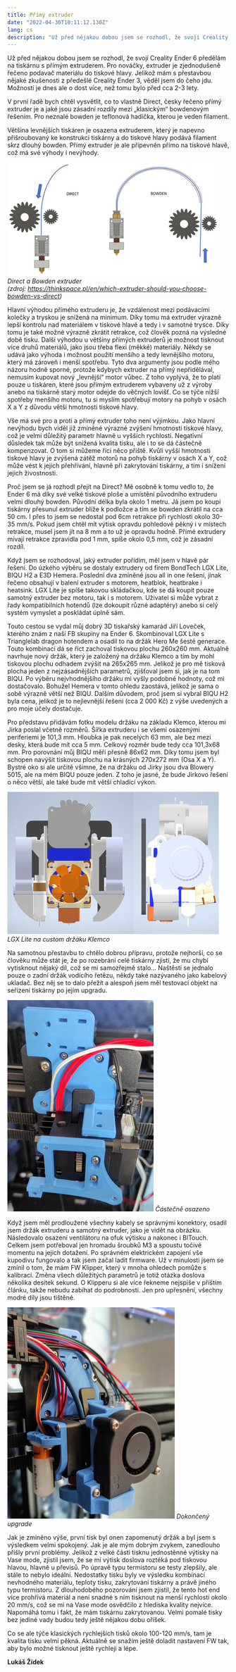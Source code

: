 ```yaml
---
title: Přímý extruder
date: "2022-04-30T10:11:12.130Z"
lang: cs
description: "Už před nějakou dobou jsem se rozhodl, že svojí Creality Ender 6 předělám na tiskárnu s přímým extruderem. Pro nováčky, extruder je zjednodušeně řečeno podavač materiálu do tiskové hlavy."
---
```


<div class="typeset">

Už před nějakou dobou jsem se rozhodl, že svojí Creality Ender 6 předělám na tiskárnu s přímým extruderem. Pro nováčky, extruder je zjednodušeně řečeno podavač materiálu do tiskové hlavy. Jelikož mám s přestavbou nějaké zkušenosti z předešlé Creality Ender 3, věděl jsem do čeho jdu. Možností je dnes ale o dost více, než tomu bylo před cca 2-3 lety.

V první řadě bych chtěl vysvětlit, co to vlastně Direct, česky řečeno přímý extruder je a jaké jsou zásadní rozdíly mezi „klasickým“ bowdenovým řešením. Pro neznalé bowden je teflonová hadička, kterou je veden filament.

Většina levnějších tiskáren je osazena extruderem, který je napevno přišroubovaný ke konstrukci tiskárny a do tiskové hlavy podává filament skrz dlouhý bowden. Přímý extruder je ale připevněn přímo na tiskové hlavě, což má své výhody i nevýhody.

![Direct a Bowden extruder](./202204-primy_extruder001_480x480.webp)
*Direct a Bowden extruder<br>(zdroj: https://thinkspace.pl/en/which-extruder-should-you-choose-bowden-vs-direct)*

Hlavní výhodou přímého extruderu je, že vzdálenost mezi podávacími kolečky a tryskou je snížená na minimum. Díky tomu má extruder výrazně lepší kontrolu nad materiálem v tiskové hlavě a tedy i v samotné trysce. Díky tomu je také možné výrazně zkrátit retrakce, což člověk pozná na výsledné době tisku. Další výhodou u většiny přímých extruderů je možnost tisknout více druhů materiálů, jako jsou třeba flexi (měkké) materiály. Někdy se udává jako výhoda i možnost použití menšího a tedy levnějšího motoru, který má zároveň i menší spotřebu. Tyto dva argumenty jsou podle mého názoru hodně sporné, protože kdybych extruder na přímý nepřidělával, nemusím kupovat nový „levnější“ motor vůbec. Z toho vyplývá, že to platí pouze u tiskáren, které jsou přímým extruderem vybaveny už z výroby anebo na tiskárně starý motor odejde do věčných lovišť. Co se týče nižší spotřeby menšího motoru, tu si myslím spotřebují motory na pohyb v osách X a Y z důvodu větší hmotnosti tiskové hlavy.

Vše má své pro a proti a přímý extruder toho není výjimkou. Jako hlavní nevýhodu bych viděl již zmíněné výrazné zvýšení hmotnosti tiskové hlavy, což je velmi důležitý parametr hlavně u vyšších rychlostí. Negativní důsledek tak může být snížená kvalita tisku, ale i to se dá částečně kompenzovat. O tom si můžeme říci něco příště. Kvůli vyšší hmotnosti tiskové hlavy je zvýšená zátěž motorů na pohyb tiskárny v osách X a Y, což může vést k jejich přehřívání, hlavně při zakrytování tiskárny, a tím i snížení jejich živostnosti.

Proč jsem se já rozhodl přejít na Direct? Mě osobně k tomu vedlo to, že Ender 6 má díky své velké tiskové ploše a umístění původního extruderu velmi dlouhý bowden. Původní délka byla okolo 1 metru. Já jsem po koupi tiskárny přesunul extruder blíže k podložce a tím se bowden zkrátil na cca 50 cm. I přes to jsem se nedostal pod 6cm retrakce při rychlosti okolo 30-35 mm/s. Pokud jsem chtěl mít výtisk opravdu pohledově pěkný i v místech retrakce, musel jsem jít na 8 mm a to už je opravdu hodně. Přímé extrudery mívají retrakce zpravidla pod 1 mm, spíše okolo 0,5 mm, což je zásadní rozdíl.

Když jsem se rozhodoval, jaký extruder pořídím, měl jsem v hlavě pár řešení. Do úzkého výběru se dostaly extrudery od firem BondTech LGX Lite, BIQU H2 a E3D Hemera. Poslední dva zmíněné jsou all in one řešení, jinak řečeno obsahují v balení extruder s motorem, heatblok, heatbrake i heatsink. LGX Lite je spíše takovou skládačkou, kde se dá koupit pouze samotný extruder bez motoru, tak i s motorem. Uživatel si může vybrat z řady kompatibilních hotendů (lze dokoupit různé adaptéry) anebo si celý systém vymyslet a poskládat úplně sám.

Touto cestou se vydal můj dobrý 3D tiskařský kamarád Jiří Loveček, kterého znám z naší FB skupiny na Ender 6. Skombinoval LGX Lite s Trianglelab dragon hotendem a osadil to na držák Hero Me šesté generace. Touto kombinací dá se říct zachoval tiskovou plochu 260x260 mm. Aktuálně navrhuje nový držák, který je založený na držáku Klemco a tím by mohl tiskovou plochu odhadem zvýšit na 265x265 mm. Jelikož je pro mě tisková plocha jeden z nejzásadnějších parametrů, zjišťoval jsem si, jak je na tom BIQU. Po výběru nejvhodnějšího držáku mi vyšly podobné hodnoty, což mi dostačovalo. Bohužel Hemera v tomto ohledu zaostává, jelikož je sama o sobě výrazně větší než BIQU. Dalším důvodem, proč jsem si vybral BIQU H2 byla cena, jelikož je to nejlevnější řešení (cca 2 000 Kč) z výše uvedených a pro moje účely dostačuje.

Pro představu přidávám fotku modelu držáku na základu Klemco, kterou mi Jirka poslal včetně rozměrů. Šířka extruderu i se všemi osazenými periferiemi je 101,3 mm. Hloubka je pak necelých 63 mm, ale bez mezi desky, která bude mít cca 5 mm. Celkový rozměr bude tedy cca 101,3x68 mm. Pro porovnání můj BIQU měří přesně 86x62 mm. Díky tomu jsem byl schopen navýšit tiskovou plochu na krásných 270x272 mm (Osa X a Y). Bystré oko si ale určitě všimne, že na držáku od Jirky jsou dva Blowery 5015, ale na mém BIQU pouze jeden. Z toho je jasné, že bude Jirkovo řešení o něco větší, ale také bude mít větší chladící výkon.

![LGX Lite na custom držáku Klemco](./202204-primy_extruder002_480x480.webp)
*LGX Lite na custom držáku Klemco*

Na samotnou přestavbu to chtělo dobrou přípravu, protože nejhorší, co se člověku může stát je, že po rozebrání celé tiskárny zjistí, že mu chybí vytisknout nějaký díl, což se mi samozřejmě stalo… Naštěstí se jednalo pouze o zadní držák vodícího řetězu, někdy také nazývaného jako kabelový ukladač. Bez něj se to dalo přežít a alespoň jsem měl testovací objekt na seřízení tiskárny po jejím upgradu.

![Částečně osazeno](./202204-primy_extruder003_480x480.webp)
*Částečně osazeno*

Když jsem měl prodloužené všechny kabely se správnými konektory, osadil jsem držák extruderu a samotný extruder, jako je vidět na obrázku. Následovalo osazení ventilátoru na ofuk výtisku a nakonec i BlTouch. Celkem jsem potřeboval jen hromadu šroubků M3 a spoustu točivé momentu na jejich dotažení. Po správném elektrickém zapojení vše kupodivu fungovalo a tak jsem začal ladit firmware. Už v minulosti jsem se zmínil o tom, že mám FW Klipper, který v mnoha ohledech pomůže s kalibrací. Změna všech důležitých parametrů je totiž otázka doslova několika desítek sekund. O Klipperu si ale více řekneme nejspíše v příštím článku, takže nebudu zabíhat do podrobností. Jen pro upřesnění, všechny modré díly jsou tištěné.

![Dokončený upgrade](./202204-primy_extruder004_480x480.webp)
*Dokončený upgrade*

Jak je zmíněno výše, první tisk byl onen zapomenutý držák a byl jsem s výsledkem velmi spokojený. Jak je ale mým dobrým zvykem, zanedlouho přišly první problémy. Jelikož z velké části tisknu jednostěnné výtisky na Vase mode, zjistil jsem, že se mi výtisk doslova roztéká pod tiskovou hlavou, hlavně u převisů. Po úpravě typu termistoru se testy zlepšily, ale stále to nebylo ideální. Nedostatky tisku byly ve výsledku kombinací nevhodného materiálu, teploty tisku, zakrytování tiskárny a právě jiného typu termistoru. Z dlouhodobého pozorování jsem zjistil, že tento hot end více prohřívá materiál a není snadné s ním tisknout na menší rychlosti okolo 20 mm/s, což se mi na Vase mode osvědčilo z hlediska kvality nejvíce. Napomáhá tomu i fakt, že mám tiskárnu zakrytovanou. Velmi pomalé tisky bez jediné vady budou tedy ještě nějakou dobu oříšek.

Co se ale týče klasických rychlejších tisků okolo 100-120 mm/s, tam je kvalita tisku velmi pěkná. Aktuálně se snažím ještě doladit nastavení FW tak, aby bylo možné tisknout ještě rychleji a lépe.

**Lukáš Žídek**

</div>

